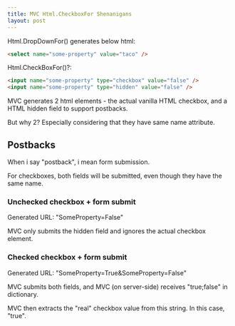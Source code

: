 ```yaml
---
title: MVC Html.CheckboxFor Shenanigans
layout: post
---
```


Html.DropDownFor() generates below html:
```html
<select name="some-property" value="taco" />
```

Html.CheckBoxFor()?:
```html
<input name="some-property" type="checkbox" value="false" />
<input name="some-property" type="hidden" value="false" />
```

MVC generates 2 html elements - the actual vanilla HTML checkbox, and a HTML hidden field to support postbacks.

But why 2? Especially considering that they have same name attribute.

## Postbacks
When i say "postback", i mean form submission.

For checkboxes, both fields will be submitted, even though they have the same name.

### Unchecked checkbox + form submit
Generated URL: "SomeProperty=False"

MVC only submits the hidden field and ignores the actual checkbox element.

### Checked checkbox + form submit
Generated URL: "SomeProperty=True&SomeProperty=False"

MVC submits both fields, and MVC (on server-side) receives "true;false" in dictionary.

MVC then extracts the "real" checkbox value from this string. In this case, "true".
